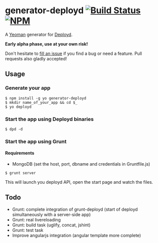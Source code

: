 # generator-deployd [![Build Status](https://secure.travis-ci.org/NicolasRitouet/generator-deployd.png?branch=master)](https://travis-ci.org/NicolasRitouet/generator-deployd) [![NPM](https://nodei.co/npm/generator-deployd.png?compact=true)](https://nodei.co/npm/generator-deployd/)

A [Yeoman](http://yeoman.io) generator for [Deployd](http://deployd.com/).

__Early alpha phase, use at your own risk!__

Don't hesitate to [fill an issue](https://github.com/NicolasRitouet/generator-deployd/issues/new) if you find a bug or need a feature. Pull requests also gladly accepted!

## Usage
### Generate your app
```
$ npm install -g yo generator-deployd
$ mkdir name_of_your_app && cd $_
$ yo deployd
```

### Start the app using Deployd binaries
```
$ dpd -d
```

### Start the app using Grunt
#### Requirements
 - MongoDB (set the host, port, dbname and credentials in Gruntfile.js)  

```
$ grunt server
```
This will launch you deployd API, open the start page and watch the files.

## Todo
- Grunt: complete integration of grunt-deployd (start of deployd simultaneously with a server-side app)
- Grunt: real livereloading
- Grunt: build task (uglify, concat, jshint)
- Grunt: test task
- Improve angularjs integration (angular template more complete)
